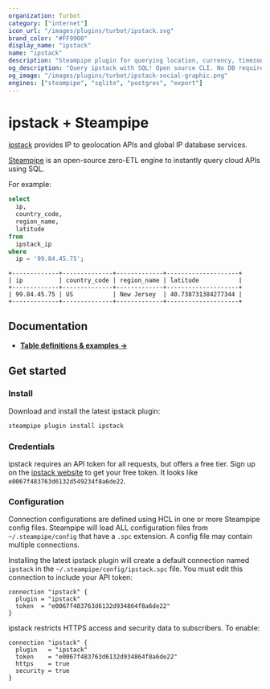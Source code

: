 ```yaml
---
organization: Turbot
category: ["internet"]
icon_url: "/images/plugins/turbot/ipstack.svg"
brand_color: "#FF9900"
display_name: "ipstack"
name: "ipstack"
description: "Steampipe plugin for querying location, currency, timezone and security information about an IP address from ipstack."
og_description: "Query ipstack with SQL! Open source CLI. No DB required."
og_image: "/images/plugins/turbot/ipstack-social-graphic.png"
engines: ["steampipe", "sqlite", "postgres", "export"] 
---
```


# ipstack + Steampipe

[ipstack](https://ipstack.com/) provides IP to geolocation APIs and global IP database services.

[Steampipe](https://steampipe.io) is an open-source zero-ETL engine to instantly query cloud APIs using SQL.

For example:

```sql
select
  ip,
  country_code,
  region_name,
  latitude
from
  ipstack_ip
where
  ip = '99.84.45.75';
```

```
+-------------+--------------+-------------+--------------------+
| ip          | country_code | region_name | latitude           |
+-------------+--------------+-------------+--------------------+
| 99.84.45.75 | US           | New Jersey  | 40.738731384277344 |
+-------------+--------------+-------------+--------------------+
```

## Documentation

- **[Table definitions & examples →](/plugins/turbot/ipstack/tables)**

## Get started

### Install

Download and install the latest ipstack plugin:

```bash
steampipe plugin install ipstack
```

### Credentials

ipstack requires an API token for all requests, but offers a free tier. Sign up on the [ipstack website](https://ipstack.com) to get your free token. It looks like `e0067f483763d6132d549234f8a6de22`.

### Configuration

Connection configurations are defined using HCL in one or more Steampipe config files. Steampipe will load ALL configuration files from `~/.steampipe/config` that have a `.spc` extension. A config file may contain multiple connections.

Installing the latest ipstack plugin will create a default connection named `ipstack` in the `~/.steampipe/config/ipstack.spc` file.  You must edit this connection to include your API token:

```hcl
connection "ipstack" {
  plugin = "ipstack"
  token  = "e0067f483763d6132d934864f8a6de22"
}
```

ipstack restricts HTTPS access and security data to subscribers. To enable:
```hcl
connection "ipstack" {
  plugin   = "ipstack"
  token    = "e0067f483763d6132d934864f8a6de22"
  https    = true
  security = true
}
```



